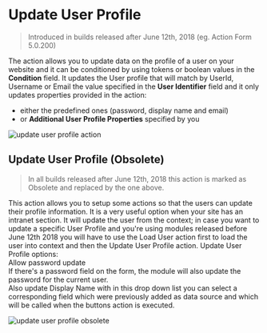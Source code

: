 # Update User Profile
> Introduced in builds released after June 12th, 2018 (eg. Action Form 5.0.200)

The action allows you to update data on the profile of a user on your website and it can be conditioned by using tokens or boolean values in the __Condition__ field.
It updates the User profile that will match by UserId, Username or Email the value specified in the **__User Identifier__** field and it only updates properties provided in the action:
* either the predefined ones (password, display name and email)
* or __Additional User Profile Properties__ specified by you

![update user profile action](http://static.dnnsharp.com/documentation/update_user_profile.png)

## Update User Profile (Obsolete)
> In all builds released after June 12th, 2018 this action is marked as Obsolete and replaced by the one above.

This action allows you to setup some actions so that the users can update their profile information. It is a very useful option when your site has an intranet section. It will update the user from the context; in case you want to update a specific User Profile and you're using modules released before June 12th 2018 you will have to use the Load User action first to load the user into context and then the Update User Profile action.
Update User Profile options:  
Allow password update  
If there's a password field on the form, the module will also update the password for the current user.  
Also update Display Name with in this drop down list you can select a corresponding field which were previously added as data source and which will be called when the buttons action is executed.

![update user profile obsolete](http://static.dnnsharp.com/documentation/UpdateUserProfile.png)

